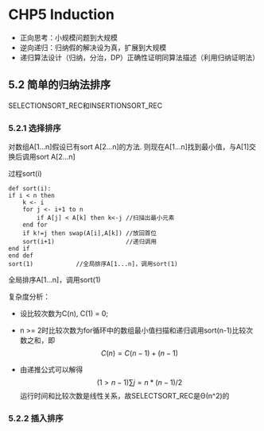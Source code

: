 # CHP5 Induction

- 正向思考：小规模问题到大规模
- 逆向递归：归纳假的解决设为真，扩展到大规模
- 递归算法设计（归纳，分治，DP）正确性证明同算法描述（利用归纳证明法）

## 5.2 简单的归纳法排序

SELECTIONSORT_REC和INSERTIONSORT_REC

### 5.2.1 选择排序

对数组A[1...n]假设已有sort A[2…n]的方法. 则现在A[1...n]找到最小值，与A[1]交换后调用sort A[2…n]

过程sort(i)

```pseudocode
def sort(i):
if i < n then
	k <- i
	for j <- i+1 to n
		if A[j] < A[k] then k<-j //扫描出最小元素
	end for
	if k!=j then swap(A[i],A[k]) //放回首位
	sort(i+1)                    //递归调用
end if
end def
sort(1)            //全局排序A[1...n]，调用sort(1)
```

全局排序A[1...n]，调用sort(1)

复杂度分析：

- 设比较次数为C(n), C(1) = 0;

-  n >= 2时比较次数为for循环中的数组最小值扫描和递归调用sort(n-1)比较次数之和，即
  $$
  C(n) = C(n-1) + (n-1)
  $$

- 由递推公式可以解得
  $$
  (1>n-1)∑j=n*(n-1)/2
  $$
  运行时间和比较次数是线性关系，故SELECTSORT_REC是Θ(n^2)的

### 5.2.2 插入排序


